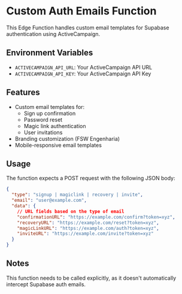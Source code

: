 
# Custom Auth Emails Function

This Edge Function handles custom email templates for Supabase authentication using ActiveCampaign.

## Environment Variables

- `ACTIVECAMPAIGN_API_URL`: Your ActiveCampaign API URL
- `ACTIVECAMPAIGN_API_KEY`: Your ActiveCampaign API Key

## Features

- Custom email templates for:
  - Sign up confirmation
  - Password reset
  - Magic link authentication
  - User invitations
- Branding customization (FSW Engenharia)
- Mobile-responsive email templates

## Usage

The function expects a POST request with the following JSON body:

```json
{
  "type": "signup | magiclink | recovery | invite",
  "email": "user@example.com",
  "data": {
    // URL fields based on the type of email
    "confirmationURL": "https://example.com/confirm?token=xyz",
    "recoveryURL": "https://example.com/reset?token=xyz",
    "magicLinkURL": "https://example.com/auth?token=xyz",
    "inviteURL": "https://example.com/invite?token=xyz"
  }
}
```

## Notes

This function needs to be called explicitly, as it doesn't automatically intercept Supabase auth emails.
